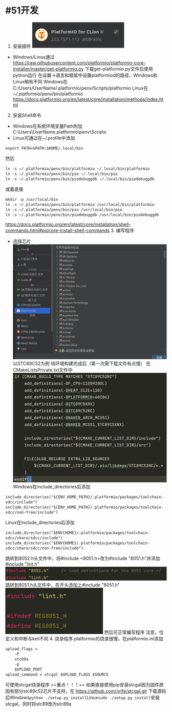 # #51开发
1. 安装插件
![](img/plugin.png)
- Windows/Linux通过
https://raw.githubusercontent.com/platformio/platformio-core-installer/master/get-platformio.py
下载get-platformio.py文件后使用python运行
在设置->语言和框架中设置platformiod的路径，Windows和Linux稍有不同
Windows在C:/Users/UserName/.platformio/penv/Scripts/platformio
Linux在~/.platformio/penv/bin/platformio
https://docs.platformio.org/en/latest/core/installation/methods/index.html
2. 安装Shell命令
- Windows在系统环境变量Path附加 C:\Users\UserName\.platformio\penv\Scripts
- Linux可通过在~/.profile中添加
```
export PATH=$PATH:$HOME/.local/bin
```
然后
```
ln -s ~/.platformio/penv/bin/platformio ~/.local/bin/platformio
ln -s ~/.platformio/penv/bin/pio ~/.local/bin/pio
ln -s ~/.platformio/penv/bin/piodebuggdb ~/.local/bin/piodebuggdb
```
或着直接
```
mkdir -p /usr/local/bin
ln -s ~/.platformio/penv/bin/platformio /usr/local/bin/platformio
ln -s ~/.platformio/penv/bin/pio /usr/local/bin/pio
ln -s ~/.platformio/penv/bin/piodebuggdb /usr/local/bin/piodebuggdb
```
https://docs.platformio.org/en/latest/core/installation/shell-commands.html#piocore-install-shell-commands
3. 编写程序
- 选择芯片
![选择界面](img/choose.png)
以STC89C52为例
待环境构建完成后（第一次需下载文件有点慢）
在CMakeListsPrivate.txt文件中
![](img/basic.png)
Windows在include_directories后添加
```
include_directories("${ENV_HOME_PATH}/.platformio/packages/toolchain-sdcc/include")
include_directories("${ENV_HOME_PATH}/.platformio/packages/toolchain-sdcc/non-free/include")
```
Linux在include_directories后添加
```
include_directories("$ENV{HOME}/.platformio/packages/toolchain-sdcc/share/sdcc/include")
include_directories("$ENV{HOME}/.platformio/packages/toolchain-sdcc/share/sdcc/non-free/include")
```
跳转到8052.h头文件中，将#include <8051.h>改为#include "8051.h"并添加#include "lint.h"
![](img/8052.png)
跳转到8051.h头文件中，在开头添加上#include "8051.h"
![](img/8051.png)
然后可正常编写程序
注意，位定义和中断与keil不同
4. 烧录程序
platformio的烧录很慢，在platformio.ini添加
```
upload_flags =
    -P
    stc89a
    -p
    $UPLOAD_PORT
upload_command = stcgal $UPLOAD_FLAGS $SOURCE
```
可使用stcgal烧录程序
==重点！！！==
如果直接使用pip安装stcgal因为固件原因有部分stc89c52芯片不支持，在
https://github.com/nrife/stcgal.git 下载源码后Windows`python ./setup.py install`Linux`sudo ./setup.py install`安装stcgal，同时将stc89改为stc89a

